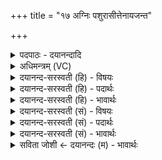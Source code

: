 +++
title = "१७ अग्निः पशुरासीत्तेनायजन्त"

+++
<details><summary>पदपाठः - दयानन्दादि</summary>

अ॒ग्निः। प॒शुः। आ॒सी॒त्। तेन॑। अ॒य॒ज॒न्त॒। सः। ए॒तम्। लो॒कम्। अ॒ज॒य॒त्। यस्मि॑न्। अ॒ग्निः। सः। ते॒। लो॒कः। भ॒वि॒ष्य॒ति॒। तम्। जे॒ष्य॒सि॒। पिब॑। ए॒ताः। अ॒पः। वा॒युः। प॒शुः। आ॒सी॒त्। तेन॑। अ॒य॒ज॒न्त॒। सः। ए॒तम्। लो॒कम्। अ॒ज॒य॒त्। यस्मि॑न्। वा॒युः। सः। ते॒। लो॒कः। भ॒वि॒ष्य॒ति॒। तम्। जे॒ष्य॒सि॒। पिब॑। ए॒ताः। अ॒पः। सूर्यः॑। प॒शुः। आ॒सी॒त्। तेन॑। अ॒य॒ज॒न्त॒। सः। ए॒तम्। लो॒कम्। अ॒ज॒य॒त्। यस्मि॑न्। सूर्य्यः॑। सः। ते॒। लो॒कः। भ॒वि॒ष्य॒ति॒। तम्। जे॒ष्य॒सि॒। पिब॑। ए॒ताः। अ॒पः। १७।
</details>

<details><summary>अधिमन्त्रम् (VC)</summary>

- अग्न्यादयो देवताः
- प्रजापतिर्ऋषिः
- अतिशक्वरी
- पञ्चमः
</details>

<details><summary>दयानन्द-सरस्वती (हि) - विषयः</summary>

अब पशु कौन हैं, इस विषय को अगले मन्त्र में कहा है ॥
</details>

<details><summary>दयानन्द-सरस्वती (हि) - पदार्थः</summary>

पदार्थान्वयभाषाः -  हे विद्याबोध चाहनेवाले पुरुष ! (यस्मिन्) जिस देखने योग्य लोक में (सः) वह (अग्निः) अग्नि (पशुः) देखने योग्य (आसीत्) है, (तेन) उससे जिस प्रकार यज्ञ करनेवाले (अयजन्त) यज्ञ करें, उस प्रकार से तू यज्ञ कर। जैसे (सः) वह विद्वान् (एतम्) इस (लोकम्) देखने योग्य स्थान को (अजयत्) जीतता है, वैसे इसको जीत, यदि (तम्) उसको (जेष्यसि) जीतेगा तो वह (अग्निः) अग्नि (ते) तेरा (लोकः) देखने योग्य (भविष्यति) होगा, इससे तू (एताः) इन यज्ञ से शुद्ध किये हुए (अपः) जलों को (पिब) पी। (यस्मिन्) जिसमें (सः) वह (वायुः) पवन (पशुः) देखने योग्य (आसीत्) है और जिससे यज्ञ करनेवाले (अयजन्त) यज्ञ करें (तेन) उससे तू यज्ञ कर। जैसे (सः) वह विद्वान् (एतम्) इस वायुमण्डल के रहने के (लोकम्) लोक को (अजयत्) जीते, वैसे तू जीत, जो (तम्) उसको (जेष्यसि) जीतेगा तो वह (वायुः) पवन (ते) तेरा (लोकः) देखने योग्य (भविष्यति) होगा। इससे तू (एताः) इन (अपः) यज्ञ से शुद्ध किये हुए प्राण रूपी पवनों को (पिब) धारण कर (यस्मिन्) जिसमें वह (सूर्य्यः) सूर्य्यमण्डल (पशुः) देखने योग्य (आसीत्) है, (तेन) उससे (अयजन्त) यज्ञ करनेवाले यज्ञ करें, जैसे (सः) वह विद्वान् (एतम्) इस सूर्य्यमण्डल के ठहरने के (लोकम्) लोक को (अजयत्) जीतता है, वैसे तू जीत। जो तू (तम्) उसको (जेष्यसि) जीतेगा तो (सः) वह (सूर्यः) सूर्य्यमण्डल (ते) तेरा (लोकः) देखने योग्य (भविष्यति) होगा, इससे तू (एताः) यज्ञ से शुद्धि किये हुए (अपः) संसार में व्याप्त हो रहे सूर्यप्रकाशों को (पिब) ग्रहण कर ॥१७ ॥
</details>

<details><summary>दयानन्द-सरस्वती (हि) - भावार्थः</summary>

भावार्थभाषाः -  हे मनुष्यो ! सब यज्ञों में अग्नि आदि को ही पशु जानो, किन्तु प्राणी इन यज्ञों में मारने योग्य नहीं, न होमने योग्य हैं। जो ऐसे जानकर सुगन्धि आदि अच्छे-अच्छे पदार्थों को भलीभाँति बना, आग में होम करनेहारे होते हैं, वे पवन और सूर्य को प्राप्त होकर वर्षा के द्वारा वहाँ से छूट कर ओषधि, प्राण, शरीर और बुद्धि को क्रम से प्राप्त होकर सब प्राणियों को आनन्द देते हैं। इस यज्ञकर्म के करनेवाले पुण्य की बहुताई से परमात्मा को प्राप्त होकर सत्कारयुक्त होते हैं ॥१७ ॥
</details>

<details><summary>दयानन्द-सरस्वती (सं) - विषयः</summary>

अथ के पशव इत्याह ॥
</details>

<details><summary>दयानन्द-सरस्वती (सं) - पदार्थः</summary>

पदार्थान्वयभाषाः -  हे जिज्ञासो ! यस्मिन् सोऽग्निः पशुरासीत्तेनाऽयजन्त तेन त्वं यज यथा स विद्वांस्तेनैतं लोकमजयत्तयैतं जय, तं चेज्जेष्यसि तर्हि सोऽग्निस्ते लोको भविष्यति, अतस्त्वमेता यज्ञेन शोधिता अपः पिब। यस्मिन् स वायुः पशुरासीद् येन यजमाना अयजन्त तेन त्वं यज यथा स एतं लोकमजयत्तथा त्वं जय, यदि तं जेष्यसि तर्हि स वायुस्ते लोको भविष्यति, अतस्त्वमेता अपः पिब। यस्मिन्स सूर्य्यः पशुरासीत्तेनायजन्त यथा स एतं लोकमजयत्तथा त्वं जय, यदि त्वं तं जेष्यसि तर्हि स सूर्यस्ते लोको भविष्यति तस्मात्त्वमेता अपः पिब ॥१७ ॥
</details>

<details><summary>दयानन्द-सरस्वती (सं) - भावार्थः</summary>

भावार्थभाषाः -  हे मनुष्याः ! सर्वेषु यज्ञेष्वग्न्यादीनेव पशून् जानन्तु, नैव प्राणिनोऽत्र हिंसनीया होतव्या वा सन्ति, य एवं विदित्वा सुगन्ध्यादिद्रव्याणि सुसंस्कृत्याऽग्नौ जुह्वति, तानि वायुं सूर्य्यं च प्राप्य वृष्टिद्वारा निवर्त्य ओषधीः प्राणान् शरीरं बुद्धिं च क्रमेण प्राप्य सर्वान् प्राणिन आह्लादयन्ति। एतत्कर्त्तारः पुण्यस्य महत्त्वेन परमात्मानं प्राप्य महीयन्ते ॥१७ ॥
</details>

<details><summary>सविता जोशी ← दयानन्दः (म) - भावार्थः</summary>

भावार्थभाषाः -  हे माणसांनो ! सर्व यज्ञात अग्नीलाच पशू (पाहण्यायोग्य) समजा. प्राण्यांना मारून यज्ञात बळी देऊ नका. जे लोक हे जाणतात, ते सुगंधित पदार्थ होमात टाकून यज्ञ करतात. ते पदार्थ वायू व सूर्यापर्यंत पोहोचतात. ते पर्जन्याच्या माध्यमाने पृथ्वीवर येतात आणि क्रमाने औषध (वृक्षवनस्पती) , प्राण, शरीर व बुद्धी इत्यादी बनतात व सर्व प्राण्यांना आनंद देतात असा यज्ञ करणारे अधिक पुण्य करून परमेश्वराला प्राप्त करतात व तेच सत्कार करण्यायोग्य असतात.
</details>
